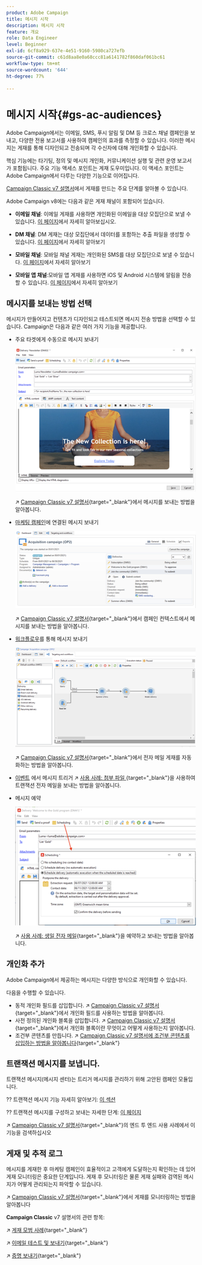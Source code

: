 ```yaml
---
product: Adobe Campaign
title: 메시지 시작
description: 메시지 시작
feature: 개요
role: Data Engineer
level: Beginner
exl-id: 6cf8a929-637e-4e51-9160-5980ca727efb
source-git-commit: c61d8aa8e0a68ccc81a6141782f860daf061bc61
workflow-type: tm+mt
source-wordcount: '644'
ht-degree: 77%

---
```


# 메시지 시작{#gs-ac-audiences}

Adobe Campaign에서는 이메일, SMS, 푸시 알림 및 DM 등 크로스 채널 캠페인을 보내고, 다양한 전용 보고서를 사용하여 캠페인의 효과를 측정할 수 있습니다. 이러한 메시지는 게재를 통해 디자인되고 전송되며 각 수신자에 대해 개인화할 수 있습니다.

핵심 기능에는 타기팅, 정의 및 메시지 개인화, 커뮤니케이션 실행 및 관련 운영 보고서가 포함됩니다. 주요 기능 액세스 포인트는 게재 도우미입니다. 이 액세스 포인트는 Adobe Campaign에서 다루는 다양한 기능으로 이어집니다.

[Campaign Classic v7 설명서](https://experienceleague.adobe.com/docs/campaign-classic/using/sending-messages/key-steps-when-creating-a-delivery/steps-about-delivery-creation-steps.html?lang=ko)에서 게재를 만드는 주요 단계를 알아볼 수 있습니다.

Adobe Campaign v8에는 다음과 같은 게재 채널이 포함되어 있습니다.

* **이메일 채널**: 이메일 게재를 사용하면 개인화된 이메일을 대상 모집단으로 보낼 수 있습니다. [이 페이지](../send/email.md)에서 자세히 알아보십시오.

* **DM 채널**: DM 게재는 대상 모집단에서 데이터를 포함하는 추출 파일을 생성할 수 있습니다.  [이 페이지](../send/direct-mail.md)에서 자세히 알아보기

* **모바일 채널**: 모바일 채널 게재는 개인화된 SMS를 대상 모집단으로 보낼 수 있습니다.  [이 페이지](../send/sms.md)에서 자세히 알아보기

* **모바일 앱 채널**:모바일 앱 게재를 사용하면 iOS 및 Android 시스템에 알림을 전송할 수 있습니다.  [이 페이지](../send/push.md)에서 자세히 알아보기

<!--
* **LINE channel**: LINE deliveries let you send messages on LINE, an instant messaging application available on all smartphones. Learn more in [this page](../send/line.md)
-->

## 메시지를 보내는 방법 선택

메시지가 만들어지고 컨텐츠가 디자인되고 테스트되면 메시지 전송 방법을 선택할 수 있습니다. Campaign은 다음과 같은 여러 가지 기능을 제공합니다.

* 주요 타겟에게 수동으로 메시지 보내기

   ![](assets/send-email.png)

   ↗️ [Campaign Classic v7 설명서](https://experienceleague.adobe.com/docs/campaign-classic/using/sending-messages/sending-emails/sending-an-email/sending-messages.html?lang=ko){target=&quot;_blank&quot;}에서 메시지를 보내는 방법을 알아봅니다.

* [마케팅 캠페인](campaigns.md)에 연결된 메시지 보내기

   ![](assets/deliveries-in-a-campaign.png)

   ↗️ [Campaign Classic v7 설명서](https://experienceleague.adobe.com/docs/campaign-classic/using/orchestrating-campaigns/orchestrate-campaigns/marketing-campaign-deliveries.html?lang=ko){target=&quot;_blank&quot;}에서 캠페인 컨텍스트에서 메시지를 보내는 방법을 알아봅니다.

* [워크플로우](../config/workflows.md)를 통해 메시지 보내기

   ![](assets/send-in-a-wf.png)

   ↗️ [Campaign Classic v7 설명서](https://experienceleague.adobe.com/docs/campaign-classic/using/automating-with-workflows/action-activities/delivery.html?lang=ko){target=&quot;_blank&quot;}에서 전자 메일 게재를 자동화하는 방법을 알아봅니다.

* [이벤트](../send/transactional.md) 에서 메시지 트리거 ↗️  [사용 사례: 첨부 파일 ](https://experienceleague.adobe.com/docs/campaign-classic/using/transactional-messaging/transactional-email-with-attachments.html?lang=ko){target=&quot;_blank&quot;}을 사용하여 트랜잭션 전자 메일을 보내는 방법을 알아봅니다.

* 메시지 예약

   ![](assets/schedule-send.png)

   ↗️ [사용 사례: 생일 전자 메일](https://experienceleague.adobe.com/docs/campaign-classic/using/automating-with-workflows/use-cases/deliveries/sending-a-birthday-email.html?lang=ko){target=&quot;_blank&quot;}을 예약하고 보내는 방법을 알아봅니다.


## 개인화 추가

Adobe Campaign에서 제공하는 메시지는 다양한 방식으로 개인화할 수 있습니다.

다음을 수행할 수 있습니다.

* 동적 개인화 필드를 삽입합니다.
↗️ [Campaign Classic v7 설명서](https://experienceleague.adobe.com/docs/campaign-classic/using/sending-messages/personalizing-deliveries/personalization-fields.html?lang=ko){target=&quot;_blank&quot;}에서 개인화 필드를 사용하는 방법을 알아봅니다.
* 사전 정의된 개인화 블록을 삽입합니다.
↗️ [Campaign Classic v7 설명서](https://experienceleague.adobe.com/docs/campaign-classic/using/sending-messages/personalizing-deliveries/personalization-blocks.html?lang=ko){target=&quot;_blank&quot;}에서 개인화 블록이란 무엇이고 어떻게 사용하는지 알아봅니다.
* 조건부 콘텐츠를 만듭니다.
↗️ [Campaign Classic v7 설명서에 조건부 콘텐츠를 삽입하는 방법을 알아봅니다](https://experienceleague.adobe.com/docs/campaign-classic/using/sending-messages/personalizing-deliveries/conditional-content.html?lang=ko){target=&quot;_blank&quot;}

## 트랜잭션 메시지를 보냅니다.

트랜잭션 메시지(메시지 센터)는 트리거 메시지를 관리하기 위해 고안된 캠페인 모듈입니다.

?? 트랜잭션 메시지 기능 자세히 알아보기: [이 섹션](../dev/architecture.md#transac-msg-archi)

?? 트랜잭션 메시지를 구성하고 보내는 자세한 단계: [이 페이지](../send/transactional.md)

↗️ [Campaign Classic v7 설명서](https://experienceleague.adobe.com/docs/campaign-classic/using/transactional-messaging/transactional-email-with-attachments.html?lang=ko){target=&quot;_blank&quot;}의 엔드 투 엔드 사용 사례에서 이 기능을 검색하십시오

## 게재 및 추적 로그

메시지를 게재한 후 마케팅 캠페인이 효율적이고 고객에게 도달하는지 확인하는 데 있어 게재 모니터링은 중요한 단계입니다. 게재 후 모니터링은 물론 게재 실패와 검역된 메시지가 어떻게 관리되는지 파악할 수 있습니다.

↗️ [Campaign Classic v7 설명서](https://experienceleague.adobe.com/docs/campaign-classic/using/sending-messages/monitoring-deliveries/about-delivery-monitoring.html?lang=ko){target=&quot;_blank&quot;}에서 게재를 모니터링하는 방법을 알아봅니다


**Campaign Classic** v7 설명서의 관련 항목:

↗️  [게재 모범 사례](https://experienceleague.adobe.com/docs/campaign-classic/using/sending-messages/key-steps-when-creating-a-delivery/delivery-bestpractices/delivery-best-practices.html?lang=ko){target=&quot;_blank&quot;}

↗️  [이메일 테스트 및 보내기](https://experienceleague.adobe.com/docs/campaign-classic/using/sending-messages/sending-emails/sending-an-email/sending-messages.html){target=&quot;_blank&quot;}

↗️  [증명 보내기](https://experienceleague.adobe.com/docs/campaign-classic/using/sending-messages/key-steps-when-creating-a-delivery/steps-validating-the-delivery.html?lang=ko){target=&quot;_blank&quot;}
